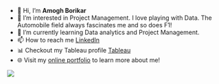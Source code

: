 - 👋 Hi, I’m **Amogh Borikar**
- 👀 I’m interested in Project Management. I love playing with Data. The Automobile field always fascinates me and so does F1!
- 🌱 I’m currently learning Data analytics and Project Management.
- 📫 How to reach me [LinkedIn](https://www.linkedin.com/in/amogh-borikar/)
- 📊 Checkout my Tableau profile [Tableau](https://public.tableau.com/app/profile/amogh6371)
- 🌐 Visit my [online portfolio](https://www.amoghborikar.com) to learn more about me! 

<img src="https://github-readme-stats.vercel.app/api?username=Amogh-Borikar&&show_icons=true&title_color=ffffff&icon_color=bb2acf&text_color=daf7dc&bg_color=151515">

<!---
Amogh-Borikar/Amogh-Borikar is a ✨ special ✨ repository because its `README.md` (this file) appears on your GitHub profile.
You can click the Preview link to take a look at your changes.
--->

